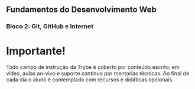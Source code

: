 ## Fundamentos do Desenvolvimento Web

### Bloco 2: Git, GitHub e Internet


<div class="warning">
<h1>Importante!</h1>
<p>
Todo campo de instrução da Trybe é coberto por conteúdo escrito, em vídeo, aulas ao-vivo e suporte continuo por mentorias técnicas. Ao final de cada dia o aluno é contemplado com recursos e didáticas opcionais.
</p>
</div>

<link rel="stylesheet" href="../../../_css/markdown.css">
